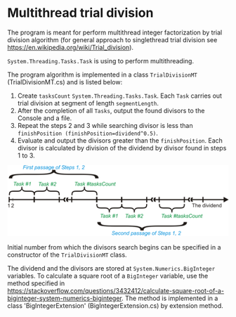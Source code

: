 Multithread trial division
=================
The program is meant for perform multithread integer factorization by trial division algorithm (for general approach to singlethread trial division see <https://en.wikipedia.org/wiki/Trial_division>).

`System.Threading.Tasks.Task` is using to perform multithreading.

The program algorithm is implemented in a class `TrialDivisionMT` (TrialDivisionMT.cs) and is listed below:

1. Create `tasksCount` `System.Threading.Tasks.Task`. Each `Task` carries out trial division at segment of length `segmentLength`.
2. After the completion of all `Tasks`, output the found divisors to the Console and a file.
3. Repeat the steps 2 and 3 while searching divisor is less than `finishPosition (finishPosition=dividend^0.5)`.
4. Evaluate and output the divisors greater than the `finishPosition`. Each divisor is calculated by division of the dividend by divisor found in steps 1 to 3.

![Figure 1](https://raw.githubusercontent.com/pavlo-bsu/Multithread-trial-division/backmatter/fig1.png)

Initial number from which the divisors search begins can be specified in a constructor of  the `TrialDivisionMT` class.

The dividend and the divisors are stored at `System.Numerics.BigInteger` variables. To calculate a square root of a `BigInteger` variable, use the method specified in <https://stackoverflow.com/questions/3432412/calculate-square-root-of-a-biginteger-system-numerics-biginteger>. The method is implemented in a class 'BigIntegerExtension' (BigIntegerExtension.cs) by extension method.
